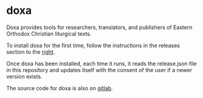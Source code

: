 # doxa
Doxa provides tools for researchers, translators, and publishers of Eastern Orthodox Christian liturgical texts. 

To install doxa for the first time, follow the instructions in the releases section to the [right](https://github.com/liturgiko/doxa/releases).

Once doxa has been installed, each time it runs, it reads the release.json file in this repository and updates itself with the consent of the user if a newer version exists.

The source code for doxa is also on [gitlab](https://gitlab.com/ocmc/liturgiko/doxa).

